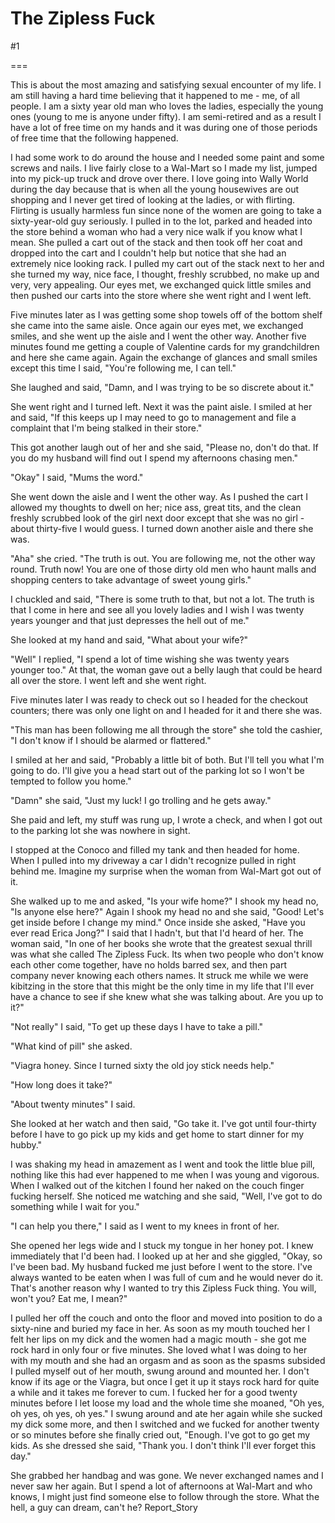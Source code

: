 The Zipless Fuck
================
#1 

 

 

===

This is about the most amazing and satisfying sexual encounter of my life. I am still having a hard time believing that it happened to me - me, of all people. I am a sixty year old man who loves the ladies, especially the young ones (young to me is anyone under fifty). I am semi-retired and as a result I have a lot of free time on my hands and it was during one of those periods of free time that the following happened. 

 I had some work to do around the house and I needed some paint and some screws and nails. I live fairly close to a Wal-Mart so I made my list, jumped into my pick-up truck and drove over there. I love going into Wally World during the day because that is when all the young housewives are out shopping and I never get tired of looking at the ladies, or with flirting. Flirting is usually harmless fun since none of the women are going to take a sixty-year-old guy seriously. I pulled in to the lot, parked and headed into the store behind a woman who had a very nice walk if you know what I mean. She pulled a cart out of the stack and then took off her coat and dropped into the cart and I couldn't help but notice that she had an extremely nice looking rack. I pulled my cart out of the stack next to her and she turned my way, nice face, I thought, freshly scrubbed, no make up and very, very appealing. Our eyes met, we exchanged quick little smiles and then pushed our carts into the store where she went right and I went left. 

 Five minutes later as I was getting some shop towels off of the bottom shelf she came into the same aisle. Once again our eyes met, we exchanged smiles, and she went up the aisle and I went the other way. Another five minutes found me getting a couple of Valentine cards for my grandchildren and here she came again. Again the exchange of glances and small smiles except this time I said, "You're following me, I can tell." 

 She laughed and said, "Damn, and I was trying to be so discrete about it." 

 She went right and I turned left. Next it was the paint aisle. I smiled at her and said, "If this keeps up I may need to go to management and file a complaint that I'm being stalked in their store." 

 This got another laugh out of her and she said, "Please no, don't do that. If you do my husband will find out I spend my afternoons chasing men." 

 "Okay" I said, "Mums the word." 

 She went down the aisle and I went the other way. As I pushed the cart I allowed my thoughts to dwell on her; nice ass, great tits, and the clean freshly scrubbed look of the girl next door except that she was no girl - about thirty-five I would guess. I turned down another aisle and there she was. 

 "Aha" she cried. "The truth is out. You are following me, not the other way round. Truth now! You are one of those dirty old men who haunt malls and shopping centers to take advantage of sweet young girls." 

 I chuckled and said, "There is some truth to that, but not a lot. The truth is that I come in here and see all you lovely ladies and I wish I was twenty years younger and that just depresses the hell out of me." 

 She looked at my hand and said, "What about your wife?" 

 "Well" I replied, "I spend a lot of time wishing she was twenty years younger too." At that, the woman gave out a belly laugh that could be heard all over the store. I went left and she went right. 

 Five minutes later I was ready to check out so I headed for the checkout counters; there was only one light on and I headed for it and there she was. 

 "This man has been following me all through the store" she told the cashier, "I don't know if I should be alarmed or flattered." 

 I smiled at her and said, "Probably a little bit of both. But I'll tell you what I'm going to do. I'll give you a head start out of the parking lot so I won't be tempted to follow you home." 

 "Damn" she said, "Just my luck! I go trolling and he gets away." 

 She paid and left, my stuff was rung up, I wrote a check, and when I got out to the parking lot she was nowhere in sight. 

 I stopped at the Conoco and filled my tank and then headed for home. When I pulled into my driveway a car I didn't recognize pulled in right behind me. Imagine my surprise when the woman from Wal-Mart got out of it. 

 She walked up to me and asked, "Is your wife home?" I shook my head no, "Is anyone else here?" Again I shook my head no and she said, "Good! Let's get inside before I change my mind." Once inside she asked, "Have you ever read Erica Jong?" I said that I hadn't, but that I'd heard of her. The woman said, "In one of her books she wrote that the greatest sexual thrill was what she called The Zipless Fuck. Its when two people who don't know each other come together, have no holds barred sex, and then part company never knowing each others names. It struck me while we were kibitzing in the store that this might be the only time in my life that I'll ever have a chance to see if she knew what she was talking about. Are you up to it?" 

 "Not really" I said, "To get up these days I have to take a pill." 

 "What kind of pill" she asked. 

 "Viagra honey. Since I turned sixty the old joy stick needs help." 

 "How long does it take?" 

 "About twenty minutes" I said. 

 She looked at her watch and then said, "Go take it. I've got until four-thirty before I have to go pick up my kids and get home to start dinner for my hubby." 

 

 I was shaking my head in amazement as I went and took the little blue pill, nothing like this had ever happened to me when I was young and vigorous. When I walked out of the kitchen I found her naked on the couch finger fucking herself. She noticed me watching and she said, "Well, I've got to do something while I wait for you." 

 "I can help you there," I said as I went to my knees in front of her. 

 She opened her legs wide and I stuck my tongue in her honey pot. I knew immediately that I'd been had. I looked up at her and she giggled, "Okay, so I've been bad. My husband fucked me just before I went to the store. I've always wanted to be eaten when I was full of cum and he would never do it. That's another reason why I wanted to try this Zipless Fuck thing. You will, won't you? Eat me, I mean?" 

 I pulled her off the couch and onto the floor and moved into position to do a sixty-nine and buried my face in her. As soon as my mouth touched her I felt her lips on my dick and the women had a magic mouth - she got me rock hard in only four or five minutes. She loved what I was doing to her with my mouth and she had an orgasm and as soon as the spasms subsided I pulled myself out of her mouth, swung around and mounted her. I don't know if its age or the Viagra, but once I get it up it stays rock hard for quite a while and it takes me forever to cum. I fucked her for a good twenty minutes before I let loose my load and the whole time she moaned, "Oh yes, oh yes, oh yes, oh yes." I swung around and ate her again while she sucked my dick some more, and then I switched and we fucked for another twenty or so minutes before she finally cried out, "Enough. I've got to go get my kids. As she dressed she said, "Thank you. I don't think I'll ever forget this day." 

 She grabbed her handbag and was gone. We never exchanged names and I never saw her again. But I spend a lot of afternoons at Wal-Mart and who knows, I might just find someone else to follow through the store. What the hell, a guy can dream, can't he? Report_Story 
